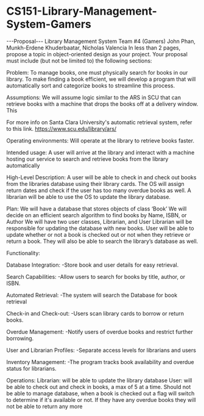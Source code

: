# CS151-Library-Management-System-Gamers
---Proposal---
Library Management System
Team #4 (Gamers)
John Phan, Munkh-Erdene Khuderbaatar, Nicholas Valencia
In less than 2 pages, propose a topic in object-oriented design as your project.  Your proposal must include (but not be limited to) the following sections: 

Problem: To manage books, one must physically search for books in our library. To make finding a book efficient, we will develop a program that will automatically sort and categorize books to streamline this process.

Assumptions: We will assume logic similar to the ARS in SCU that can retrieve books with a machine that drops the books off at a delivery window. This

For more info on Santa Clara University's automatic retrieval system, refer to this link. 
https://www.scu.edu/library/ars/

Operating environments: Will operate at the library to retrieve books faster.

Intended usage: A user will arrive at the library and interact with a machine hosting our service to search and retrieve books from the library automatically

High-Level Description: A user will be able to check in and check out books from the libraries database using their library cards. The OS will assign return dates and check if the user has too many overdue books as well. A librarian will be able to use the OS to update the library database.


Plan: 
We will have a database that stores objects of class ‘Book’
We will decide on an efficient search algorithm to find books by Name, ISBN, or Author
We will have two user classes, Librarian, and User
Librarian will be responsible for updating the database with new books.
User will be able to update whether or not a book is checked out or not when they retrieve or return a book. They will also be able to search the library’s database as well.


Functionality:

Database Integration:
-Store book and user details for easy retrieval.

Search Capabilities:
-Allow users to search for books by title, author, or ISBN.

Automated Retrieval:
-The system will search the Database for book retrieval

Check-in and Check-out:
-Users scan library cards to borrow or return books.

Overdue Management:
-Notify users of overdue books and restrict further borrowing.

User and Librarian Profiles:
-Separate access levels for librarians and users 

Inventory Management:
-The program tracks book availability and overdue status for librarians.


Operations:
Librarian: will be able to update the library database
User: will be able to check out and check in books, a max of 5 at a time. Should not be able to manage database, when a book is checked out a flag will switch to determine if it's available or not. If they have any overdue books they will not be able to return any more
